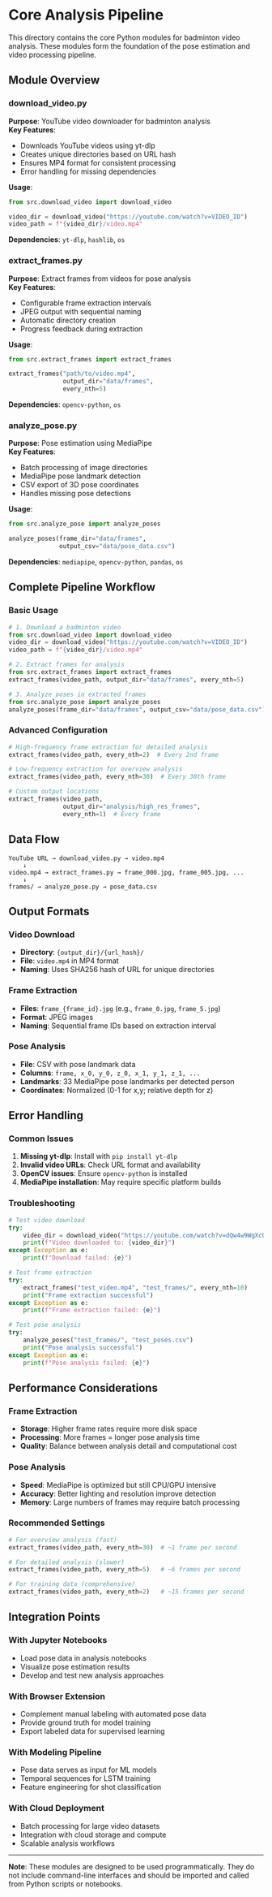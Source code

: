 # Core Analysis Pipeline

This directory contains the core Python modules for badminton video analysis. These modules form the foundation of the pose estimation and video processing pipeline.

## Module Overview

### download_video.py
**Purpose**: YouTube video downloader for badminton analysis  
**Key Features**:
- Downloads YouTube videos using yt-dlp
- Creates unique directories based on URL hash
- Ensures MP4 format for consistent processing
- Error handling for missing dependencies

**Usage**:
```python
from src.download_video import download_video

video_dir = download_video("https://youtube.com/watch?v=VIDEO_ID")
video_path = f"{video_dir}/video.mp4"
```

**Dependencies**: `yt-dlp`, `hashlib`, `os`

### extract_frames.py
**Purpose**: Extract frames from videos for pose analysis  
**Key Features**:
- Configurable frame extraction intervals
- JPEG output with sequential naming
- Automatic directory creation
- Progress feedback during extraction

**Usage**:
```python
from src.extract_frames import extract_frames

extract_frames("path/to/video.mp4", 
               output_dir="data/frames", 
               every_nth=5)
```

**Dependencies**: `opencv-python`, `os`

### analyze_pose.py
**Purpose**: Pose estimation using MediaPipe  
**Key Features**:
- Batch processing of image directories
- MediaPipe pose landmark detection
- CSV export of 3D pose coordinates
- Handles missing pose detections

**Usage**:
```python
from src.analyze_pose import analyze_poses

analyze_poses(frame_dir="data/frames", 
              output_csv="data/pose_data.csv")
```

**Dependencies**: `mediapipe`, `opencv-python`, `pandas`, `os`

## Complete Pipeline Workflow

### Basic Usage
```python
# 1. Download a badminton video
from src.download_video import download_video
video_dir = download_video("https://youtube.com/watch?v=VIDEO_ID")
video_path = f"{video_dir}/video.mp4"

# 2. Extract frames for analysis
from src.extract_frames import extract_frames
extract_frames(video_path, output_dir="data/frames", every_nth=5)

# 3. Analyze poses in extracted frames
from src.analyze_pose import analyze_poses
analyze_poses(frame_dir="data/frames", output_csv="data/pose_data.csv")
```

### Advanced Configuration
```python
# High-frequency frame extraction for detailed analysis
extract_frames(video_path, every_nth=2)  # Every 2nd frame

# Low-frequency extraction for overview analysis
extract_frames(video_path, every_nth=30)  # Every 30th frame

# Custom output locations
extract_frames(video_path, 
               output_dir="analysis/high_res_frames",
               every_nth=1)  # Every frame
```

## Data Flow

```
YouTube URL → download_video.py → video.mp4
    ↓
video.mp4 → extract_frames.py → frame_000.jpg, frame_005.jpg, ...
    ↓
frames/ → analyze_pose.py → pose_data.csv
```

## Output Formats

### Video Download
- **Directory**: `{output_dir}/{url_hash}/`
- **File**: `video.mp4` in MP4 format
- **Naming**: Uses SHA256 hash of URL for unique directories

### Frame Extraction
- **Files**: `frame_{frame_id}.jpg` (e.g., `frame_0.jpg`, `frame_5.jpg`)
- **Format**: JPEG images
- **Naming**: Sequential frame IDs based on extraction interval

### Pose Analysis
- **File**: CSV with pose landmark data
- **Columns**: `frame, x_0, y_0, z_0, x_1, y_1, z_1, ...`
- **Landmarks**: 33 MediaPipe pose landmarks per detected person
- **Coordinates**: Normalized (0-1 for x,y; relative depth for z)

## Error Handling

### Common Issues
1. **Missing yt-dlp**: Install with `pip install yt-dlp`
2. **Invalid video URLs**: Check URL format and availability
3. **OpenCV issues**: Ensure `opencv-python` is installed
4. **MediaPipe installation**: May require specific platform builds

### Troubleshooting
```python
# Test video download
try:
    video_dir = download_video("https://youtube.com/watch?v=dQw4w9WgXcQ")
    print(f"Video downloaded to: {video_dir}")
except Exception as e:
    print(f"Download failed: {e}")

# Test frame extraction
try:
    extract_frames("test_video.mp4", "test_frames/", every_nth=10)
    print("Frame extraction successful")
except Exception as e:
    print(f"Frame extraction failed: {e}")

# Test pose analysis
try:
    analyze_poses("test_frames/", "test_poses.csv")
    print("Pose analysis successful")
except Exception as e:
    print(f"Pose analysis failed: {e}")
```

## Performance Considerations

### Frame Extraction
- **Storage**: Higher frame rates require more disk space
- **Processing**: More frames = longer pose analysis time
- **Quality**: Balance between analysis detail and computational cost

### Pose Analysis
- **Speed**: MediaPipe is optimized but still CPU/GPU intensive
- **Accuracy**: Better lighting and resolution improve detection
- **Memory**: Large numbers of frames may require batch processing

### Recommended Settings
```python
# For overview analysis (fast)
extract_frames(video_path, every_nth=30)  # ~1 frame per second

# For detailed analysis (slower)
extract_frames(video_path, every_nth=5)   # ~6 frames per second

# For training data (comprehensive)
extract_frames(video_path, every_nth=2)   # ~15 frames per second
```

## Integration Points

### With Jupyter Notebooks
- Load pose data in analysis notebooks
- Visualize pose estimation results
- Develop and test new analysis approaches

### With Browser Extension
- Complement manual labeling with automated pose data
- Provide ground truth for model training
- Export labeled data for supervised learning

### With Modeling Pipeline
- Pose data serves as input for ML models
- Temporal sequences for LSTM training
- Feature engineering for shot classification

### With Cloud Deployment
- Batch processing for large video datasets
- Integration with cloud storage and compute
- Scalable analysis workflows

---

**Note**: These modules are designed to be used programmatically. They do not include command-line interfaces and should be imported and called from Python scripts or notebooks.